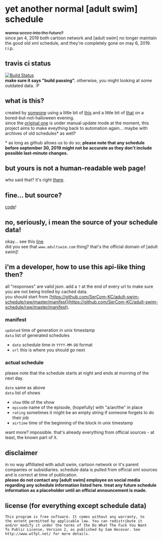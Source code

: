 # yet another normal \[adult swim\] schedule
~~wanna seeee into the future?~~  
since jan 4, 2019 both cartoon network and \[adult swim\] no longer maintain the good old xml schedule, and they're completely gone on may 6, 2019. r.i.p.

## travis ci status
[![Build Status](https://travis-ci.org/SerCom-KC/adult-swim-schedule.svg?branch=source)](https://travis-ci.org/SerCom-KC/adult-swim-schedule)  
**make sure it says "build passing".** otherwise, you might looking at some outdated data. :P

## what is this?
created by [someone](https://github.com/SerCom-KC) using a little bit of [this](https://www.python.org/) and a little bit of [that](https://travis-ci.org/) on a bored-but-not-halloween evening.  
since the [original one](https://swimpedia.net/oldsched/) is under manual update mode at the moment, this project aims to make eveything back to automation again... maybe with archives of old schedules* as well?

\* as long as github allows us to do so; **please note that any schedule before september 30, 2019 might not be accurate as they don't include possible last-minute changes.**

## but yours is not a human-readable web page!
who said that? it's right [there](https://adultswim.sercomkc.org).  

## fine... but source?
[code](https://github.com/SerCom-KC/adult-swim-schedule/tree/source)!

## no, seriously, i mean the source of your schedule data!
okay... see this [line](https://github.com/SerCom-KC/adult-swim-schedule/blob/f1036dc86a5d6dbb3d3549b197fe6376795794d7/build.py#L29).  
did you see that `www.adultswim.com` thing? that's the official domain of [adult swim]!

## i'm a developer, how to use this api-like thing then?
all "responses" are valid json. add a `?` at the end of every url to make sure you are not being trolled by cached data.  
you should start from [https://github.com/SerCom-KC/adult-swim-schedule/raw/master/manifest](https://github.com/SerCom-KC/adult-swim-schedule/raw/master/manifest).  

### manifest
`updated` time of generation in unix timestamp  
`data` list of generated schedules  
- `date` schedule time in `YYYY-MM-DD` format
- `url` this is where you should go next

### actual schedule
please note that the schedule starts at night and ends at morning of the next day.

`date` same as above  
`data` list of shows  
- `show` title of the show
- `episode` name of the episode, (hopefully) with "a/an/the" in place
- `rating` sometimes it might be an empty string if someone forgets to do their job
- `airtime` time of the beginning of the block in unix timestamp

want more? impossible. that's already everything from official sources - at least, the known part of it.

## disclaimer
in no way affilliated with adult swim, cartoon network or it's parent companies or subsidiaries. schedule data is pulled from official xml sources and is correct at time of publication.  
**please do not contact any [adult swim] employee on social media regarding any schedule information listed here. treat any future schedule information as a placeholder until an official announcement is made.**

## license (for everything except schedule data)
```
This program is free software. It comes without any warranty, to
the extent permitted by applicable law. You can redistribute it
and/or modify it under the terms of the Do What The Fuck You Want
To Public License, Version 2, as published by Sam Hocevar. See
http://www.wtfpl.net/ for more details.
```

